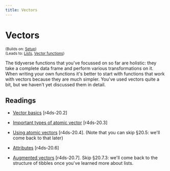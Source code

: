 ```yaml
---
title: Vectors
---
```


<!-- Generated automatically from vectors.yml. Do not edit by hand -->

# Vectors
<small>(Builds on: [Setup](setup.md))</small>  
<small>(Leads to: [Lists](lists.md), [Vector functions](vector-functions.md))</small>

The tidyverse functions that you've focussed on so far are holistic: they take a complete data frame and perform various transformations on it. When writing your own functions it's better to start with functions that work with vectors because they are much simpler. You've used vectors quite a bit, but we haven't yet discussed them in detail.

## Readings

  * [Vector basics](http://r4ds.had.co.nz/vectors.html#vector-basics) [r4ds-20.2]

  * [Important types of atomic vector](http://r4ds.had.co.nz/vectors.html#important-types-of-atomic-vector) [r4ds-20.3]

  * [Using atomic vectors](http://r4ds.had.co.nz/vectors.html#using-atomic-vectors) [r4ds-20.4].
    (Note that you can skip §20.5: we'll come back to that later)

  * [Attributes](http://r4ds.had.co.nz/vectors.html#attributes) [r4ds-20.6]

  * [Augmented vectors](http://r4ds.had.co.nz/vectors.html#augmented-vectors) [r4ds-20.7].
    Skip §20.7.3: we'll come back to the structure of tibbles once you've
    learned more about lists.



